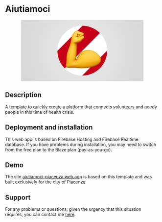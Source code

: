 # Aiutiamoci
<p align="center">
  <img width="400"  src="git-social.png">
</p>

## Description
A template to quickly create a platform that connects volunteers and needy people in this time of health crisis.

## Deployment and installation
This web app is based on Firebase Hosting and Firebase Realtime database. If you have problems during installation, you may need to switch from the free plan to the Blaze plan (pay-as-you-go).

## Demo 
The site <a href="https://aiutiamoci-piacenza.web.app">aiutiamoci-piacenza.web.app</a> is based on this template and was built exclusively for the city of Piacenza.


## Support
For any problems or questions, given the urgency that this situation requires, you can contact me 
<a href="mailto:corradoverhoeven@gmail.com">here</a>.
